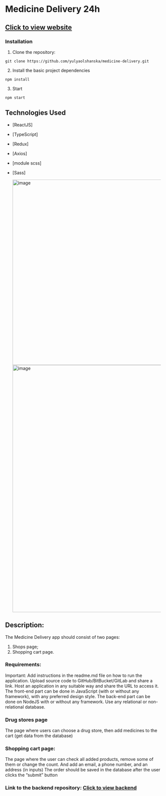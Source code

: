 # Medicine Delivery 24h

## [Click to view website](https://medicine-delivery-24h.netlify.app//)

### Installation

1. Clone the repository:

 ```code
 git clone https://github.com/yulyaolshanska/medicine-delivery.git

  ```

2. Install the basic project dependencies

```code
npm install
```

3. Start

```code
npm start
```

## Technologies Used

- [ReactJS]
- [TypeScript]
- [Redux]
- [Axios]
- [module scss]
- [Sass]

  <img width="600" alt="image" src="https://github.com/yulyaolshanska/medicine-delivery/assets/63751946/d4319ba0-42d3-40ed-ad3e-7b5d8c6304b5">
  <img width="800" alt="image" src="https://github.com/yulyaolshanska/medicine-delivery/assets/63751946/ac480f19-2acc-44fc-a63c-fd8658306d28">



## Description:

The Medicine Delivery app should consist of two pages:

1. Shops page;
2. Shopping cart page.

### Requirements:

Important: Add instructions in the readme.md file on how to run the application.
Upload source code to GitHub/BitBucket/GitLab and share a link.
Host an application in any suitable way and share the URL to access it.
The front-end part can be done in JavaScript (with or without any framework), with any preferred design style.
The back-end part can be done on NodeJS with or without any framework.
Use any relational or non-relational database.

### Drug stores page

The page where users can choose a drug store, then add medicines to the cart (get data from the database)

### Shopping cart page:

The page where the user can check all added products, remove some of them or change the count. And add an email, a phone number, and an address (in inputs) The order should be saved in the database after the user clicks the “submit” button

### Link to the backend repository: [Click to view backend](https://github.com/yulyaolshanska/medicine-delivery-backend)
